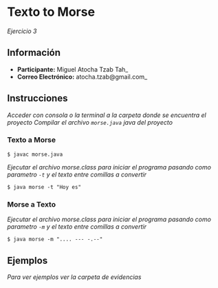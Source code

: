 # Texto to Morse
_Ejercicio 3_
## Información
* **Participante:** Miguel Atocha Tzab Tah_
* **Correo Electrónico:** atocha.tzab@gmail.com_

## Instrucciones
_Acceder con consola o la terminal a la carpeta donde se encuentra el proyecto_
_Compilar el archivo `morse.java` java del proyecto_

### Texto a Morse

```
$ javac morse.java
```
_Ejecutar el archivo morse.class para iniciar el programa pasando como parametro `-t` y el texto entre comillas a convertir_

```
$ java morse -t "Hoy es"
```
### Morse a Texto

_Ejecutar el archivo morse.class para iniciar el programa pasando como parametro `-m` y el texto entre comillas a convertir_

```
$ java morse -m ".... --- -.--"
```

## Ejemplos
_Para ver ejemplos ver la carpeta de evidencias_
